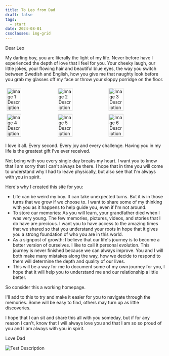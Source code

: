 ```yaml
---
title: To Leo from Dad
draft: false
tags:
  - start
date: 2024-08-01
cssclasses: img-grid
---
```


Dear Leo

My darling boy, you are literally the light of my life. Never before have I experienced the depth of love that I feel for you. Your cheeky laugh, our little jokes, your flowing hair and beautiful blue eyes, the way you switch between Swedish and English, how you give me that naughty look before you grab my glasses off my face or throw your sloppy porridge on the floor.

<div style="display: flex; flex-wrap: wrap;">
  <img src="images/Leo-glasses/IMG_4739.JPG" style="width: 30%; margin: 5px;" alt="Image 1 Description">
  <img src="images/Leo-glasses/IMG_4740.JPG" style="width: 30%; margin: 5px;" alt="Image 2 Description">
  <img src="images/Leo-glasses/IMG_4741.JPG" style="width: 30%; margin: 5px;" alt="Image 3 Description">
  <img src="images/Leo-glasses/IMG_4743.JPG" style="width: 30%; margin: 5px;" alt="Image 4 Description">
  <img src="images/Leo-glasses/IMG_4744.JPG" style="width: 30%; margin: 5px;" alt="Image 5 Description">
  <img src="images/Leo-glasses/IMG_4746.JPG" style="width: 30%; margin: 5px;" alt="Image 6 Description">
</div>

I love it all. Every second. Every joy and every challenge. Having you in my life is the greatest gift I've ever received.

Not being with you every single day breaks my heart. I want you to know that I am sorry that I can't always be there. I hope that in time you will come to understand why I had to leave physically, but also see that I'm always with you in spirit.

Here's why I created this site for you:

- Life can be weird my boy. It can take unexpected turns. But it is in those turns that we grow if we choose to. I want to share some of my thinking with you as it happens to help guide you, even if I'm not around.
- To store our memories: As you will learn, your grandfather died when I was very young. The few memories, pictures, videos, and stories that I do have are precious. I want you to have access to the amazing times that we shared so that you understand your roots in hope that it gives you a strong foundation of who you are in this world.
- As a signpost of growth: I believe that our life's journey is to become a better version of ourselves. I like to call it personal evolution. This journey is never finished because we can always improve. You and I will both make many mistakes along the way, how we decide to respond to them will determine the depth and quality of our lives.
- This will be a way for me to document some of my own journey for you, I hope that it will help you to understand me and our relationship a little better.

So consider this a working homepage.

I'll add to this to try and make it easier for you to navigate through the memories. Some will be easy to find, others may turn up as little discoveries.

I hope that I can sit and share this all with you someday, but if for any reason I can't, know that I will always love you and that I am so so proud of you and I am always with you in spirit.

Love Dad

![Test Description](/images/misc/leo-dad-boras.jpg)

